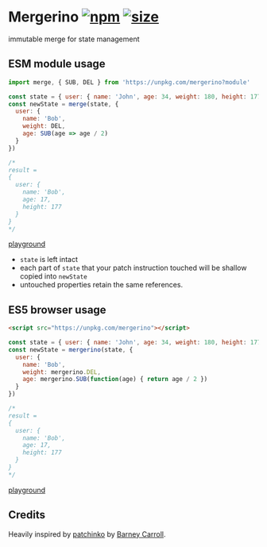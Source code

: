 # Mergerino [![npm](https://img.shields.io/npm/v/mergerino.svg)](https://www.npmjs.com/package/mergerino) [![size](https://img.badgesize.io/https://unpkg.com/mergerino@latest.png?label=gzip&color=blue&compression=gzip)](https://unpkg.com/mergerino@latest)

immutable merge for state management

## ESM module usage

```js
import merge, { SUB, DEL } from 'https://unpkg.com/mergerino?module'

const state = { user: { name: 'John', age: 34, weight: 180, height: 177 } }
const newState = merge(state, {
  user: {
    name: 'Bob',
    weight: DEL,
    age: SUB(age => age / 2)
  }
})

/*
result = 
{
  user: {
    name: 'Bob',
    age: 17,
    height: 177
  }
}
*/
```
[playground](https://flems.io/#0=N4IgZglgNgpgziAXAbVAOwIYFsZJAOgAsAXLKEAGhAGMB7NYmBvEAXwvW10QICsEqdBk2J4IWAA60ATsQAEOaQHMYFOcDkBlAKoAhNQBEAogBk5rOWGm0scgOQliEuIgD0rgK5oJAayX46LFdFFWkINFoAfixaABMPWDsAHTQUoTh5DIxGOQBedTkPOBhpRALMHDK7AClaQjQ7NQwVMoBmABY1AHcYCCUSMoBGAA4ABjVCXv7iIYB2WfNzNPoMuTQYLs1ibJg8hRKVAAosxjVgFLlC4tL1C8u1rirdWgAjRrvLnr6BuWMTCg+cmaMDKOl0h2BeQAfECVHJXHIAEwASjurBSrFRqTQ6VosHwUFoSmO21O9iSKUaaw2Wx2yMoIGKsGoxAgKzwg0GiA6bA4IAq3AI1DgAho9EYzB4bAAuqwgA)

- `state` is left intact
- each part of `state` that your patch instruction touched will be shallow copied into `newState`
- untouched properties retain the same references.

## ES5 browser usage

```html
<script src="https://unpkg.com/mergerino"></script>
```

```js
const state = { user: { name: 'John', age: 34, weight: 180, height: 177 } }
const newState = mergerino(state, {
  user: {
    name: 'Bob',
    weight: mergerino.DEL,
    age: mergerino.SUB(function(age) { return age / 2 })
  }
})

/*
result = 
{
  user: {
    name: 'Bob',
    age: 17,
    height: 177
  }
}
*/
```
[playground](https://flems.io/#0=N4IgZglgNgpgziAXAbVAOwIYFsZJAOgAsAXLKEAGhAGMB7NYmBvAHjmoCcIAHYgAjgdqAXgA6IEsW5xEAelkBXNNwDWAc3x0ssnBzUwuaWuIB8LWey68TlEHBixqxCPQSIQABkQBWAIwgAXwp0bFx3fAArBCo6BiZiPFi4fmSMRj5hPmA+BXsORCy+TBwCgHIAKVpCNFKKPgx9AoBmABY6gHcYCDUSAt8ADg86wi6e4j6Adgm+AJnRNCT+NBh2gGViNJgMvl19Q1oAClTGOuB5vhy8grO0C4vimDKAIVoAI1rzu87u3p2DPYgRnwABEAKIAGQonwuDUefz0BkBtHwqwAqk8DmAlE4XGgDrCAJSFDgwYgKDi3WF8WR8ABMMwJnwC8wCjLQ8yStFg+CgtDURw2Jz4pVE81qRRW602BNs9kczlceAAnIhWoFgiAHnhNHBojR6IxmO5AgBdAJAA)

## Credits

Heavily inspired by [patchinko](https://github.com/barneycarroll/patchinko) by [Barney Carroll](https://github.com/barneycarroll).
